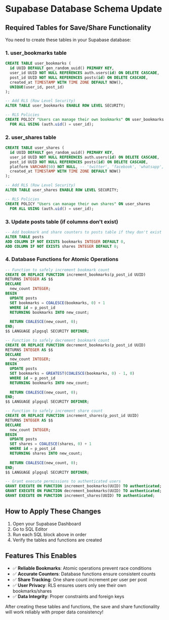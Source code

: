 # Supabase Database Schema Update

## Required Tables for Save/Share Functionality

You need to create these tables in your Supabase database:

### 1. user_bookmarks table
```sql
CREATE TABLE user_bookmarks (
  id UUID DEFAULT gen_random_uuid() PRIMARY KEY,
  user_id UUID NOT NULL REFERENCES auth.users(id) ON DELETE CASCADE,
  post_id UUID NOT NULL REFERENCES posts(id) ON DELETE CASCADE,
  created_at TIMESTAMP WITH TIME ZONE DEFAULT NOW(),
  UNIQUE(user_id, post_id)
);

-- Add RLS (Row Level Security)
ALTER TABLE user_bookmarks ENABLE ROW LEVEL SECURITY;

-- RLS Policies
CREATE POLICY "Users can manage their own bookmarks" ON user_bookmarks
  FOR ALL USING (auth.uid() = user_id);
```

### 2. user_shares table
```sql
CREATE TABLE user_shares (
  id UUID DEFAULT gen_random_uuid() PRIMARY KEY,
  user_id UUID NOT NULL REFERENCES auth.users(id) ON DELETE CASCADE,
  post_id UUID NOT NULL REFERENCES posts(id) ON DELETE CASCADE,
  platform VARCHAR(50) NOT NULL, -- 'twitter', 'facebook', 'whatsapp', 'instagram', 'copy'
  created_at TIMESTAMP WITH TIME ZONE DEFAULT NOW()
);

-- Add RLS (Row Level Security)
ALTER TABLE user_shares ENABLE ROW LEVEL SECURITY;

-- RLS Policies
CREATE POLICY "Users can manage their own shares" ON user_shares
  FOR ALL USING (auth.uid() = user_id);
```

### 3. Update posts table (if columns don't exist)
```sql
-- Add bookmark and share counters to posts table if they don't exist
ALTER TABLE posts 
ADD COLUMN IF NOT EXISTS bookmarks INTEGER DEFAULT 0,
ADD COLUMN IF NOT EXISTS shares INTEGER DEFAULT 0;
```

### 4. Database Functions for Atomic Operations
```sql
-- Function to safely increment bookmark count
CREATE OR REPLACE FUNCTION increment_bookmarks(p_post_id UUID)
RETURNS INTEGER AS $$
DECLARE
  new_count INTEGER;
BEGIN
  UPDATE posts 
  SET bookmarks = COALESCE(bookmarks, 0) + 1 
  WHERE id = p_post_id 
  RETURNING bookmarks INTO new_count;
  
  RETURN COALESCE(new_count, 0);
END;
$$ LANGUAGE plpgsql SECURITY DEFINER;

-- Function to safely decrement bookmark count
CREATE OR REPLACE FUNCTION decrement_bookmarks(p_post_id UUID)
RETURNS INTEGER AS $$
DECLARE
  new_count INTEGER;
BEGIN
  UPDATE posts 
  SET bookmarks = GREATEST(COALESCE(bookmarks, 0) - 1, 0)
  WHERE id = p_post_id 
  RETURNING bookmarks INTO new_count;
  
  RETURN COALESCE(new_count, 0);
END;
$$ LANGUAGE plpgsql SECURITY DEFINER;

-- Function to safely increment share count
CREATE OR REPLACE FUNCTION increment_shares(p_post_id UUID)
RETURNS INTEGER AS $$
DECLARE
  new_count INTEGER;
BEGIN
  UPDATE posts 
  SET shares = COALESCE(shares, 0) + 1 
  WHERE id = p_post_id 
  RETURNING shares INTO new_count;
  
  RETURN COALESCE(new_count, 0);
END;
$$ LANGUAGE plpgsql SECURITY DEFINER;

-- Grant execute permissions to authenticated users
GRANT EXECUTE ON FUNCTION increment_bookmarks(UUID) TO authenticated;
GRANT EXECUTE ON FUNCTION decrement_bookmarks(UUID) TO authenticated;
GRANT EXECUTE ON FUNCTION increment_shares(UUID) TO authenticated;
```

## How to Apply These Changes

1. Open your Supabase Dashboard
2. Go to SQL Editor
3. Run each SQL block above in order
4. Verify the tables and functions are created

## Features This Enables

- ✅ **Reliable Bookmarks**: Atomic operations prevent race conditions
- ✅ **Accurate Counters**: Database functions ensure consistent counts
- ✅ **Share Tracking**: One share count increment per user per post
- ✅ **User Privacy**: RLS ensures users only see their own bookmarks/shares
- ✅ **Data Integrity**: Proper constraints and foreign keys

After creating these tables and functions, the save and share functionality will work reliably with proper data consistency!
